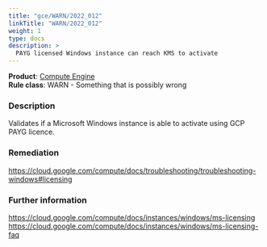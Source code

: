 ```yaml
---
title: "gce/WARN/2022_012"
linkTitle: "WARN/2022_012"
weight: 1
type: docs
description: >
  PAYG licensed Windows instance can reach KMS to activate
---
```


**Product**: [Compute Engine](https://cloud.google.com/compute)\
**Rule class**: WARN - Something that is possibly wrong

### Description

Validates if a Microsoft Windows instance is able to activate using GCP PAYG licence.

### Remediation
https://cloud.google.com/compute/docs/troubleshooting/troubleshooting-windows#licensing

### Further information
https://cloud.google.com/compute/docs/instances/windows/ms-licensing
https://cloud.google.com/compute/docs/instances/windows/ms-licensing-faq
